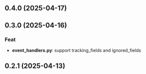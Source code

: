 ## 0.4.0 (2025-04-17)

## 0.3.0 (2025-04-16)

### Feat

- **event_handlers.py**: support tracking_fields and ignored_fields

## 0.2.1 (2025-04-13)
